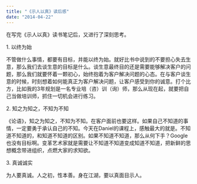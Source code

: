 ```yaml
---
title: "《示人以真》读后感"
date: "2014-04-22"
---
```


在写完《示人以真》读书笔记后，又进行了深刻思考。

1\. 以终为始

不管做什么事情，都要有目标，并能以终为始。就好比书中说到的不要担心失去生意，那么我们去谈生意的目标是什么。谈生意最终目的还是需要能够解决客户的问题，那么我们就要怀着一颗初心，始终抱着为客户解决问题的心态。在与客户谈生意的时候，时刻想着如何能真正为客户解决问题，让客户感受到你的诚意。打个比方，比如我的3年规划是一名专业培（咨）训（询）师，那么从现在起，就要把自己当做培训师，抓住一切机会进行练习。

2\. 知之为知之，不知为不知

《论语》，知之为知之，不知为不知。在客户面前也要这样。如果自己不知道的事情，一定要勇于承认自己的不知。今天在Daniel的课程上，感触最大的就是。不知道不知道的，和知道不知道的区别。如果不知道不知道，那么从何下手？Google也没有目标啊。变革艺术家就是需要让不知道不知道变成知道不知道，把新鲜的思想概念带进组织，点燃大家的求知欲。

3\. 真诚诚实

为人要真诚。人之初，性本善。身在江湖，要以真面目示人。
